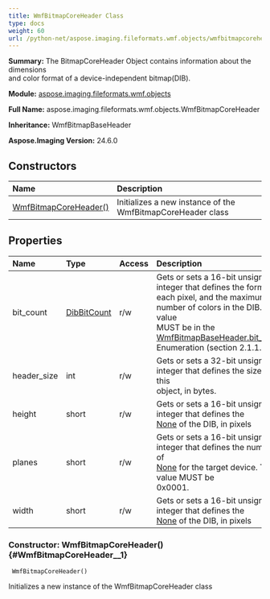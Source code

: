 ```yaml
---
title: WmfBitmapCoreHeader Class
type: docs
weight: 60
url: /python-net/aspose.imaging.fileformats.wmf.objects/wmfbitmapcoreheader/
---
```


**Summary:** The BitmapCoreHeader Object contains information about the dimensions<br/>                and color format of a device-independent bitmap(DIB).

**Module:** [aspose.imaging.fileformats.wmf.objects](/imaging/python-net/aspose.imaging.fileformats.wmf.objects/)

**Full Name:** aspose.imaging.fileformats.wmf.objects.WmfBitmapCoreHeader

**Inheritance:** WmfBitmapBaseHeader

**Aspose.Imaging Version:** 24.6.0

## **Constructors**
| **Name** | **Description** |
| :- | :- |
| [WmfBitmapCoreHeader()](#WmfBitmapCoreHeader__1) | Initializes a new instance of the WmfBitmapCoreHeader class |
## **Properties**
| **Name** | **Type** | **Access** | **Description** |
| :- | :- | :- | :- |
| bit_count | [DibBitCount](/imaging/python-net/aspose.imaging.apsbuilder.dib/dibbitcount/) | r/w | Gets or sets a 16-bit unsigned integer that defines the format of<br/>                each pixel, and the maximum number of colors in the DIB. This value<br/>                MUST be in the [WmfBitmapBaseHeader.bit_count](/imaging/python-net/aspose.imaging.fileformats.wmf.objects/wmfbitmapbaseheader/) Enumeration (section 2.1.1.3). |
| header_size | int | r/w | Gets or sets a 32-bit unsigned integer that defines the size of this<br/>                object, in bytes. |
| height | short | r/w | Gets or sets a 16-bit unsigned integer that defines the<br/>                [None](/imaging/python-net/aspose.imaging.fileformats.wmf.objects/wmfbitmapcoreheader/) of the DIB, in pixels |
| planes | short | r/w | Gets or sets a 16-bit unsigned integer that defines the number of<br/>                [None](/imaging/python-net/aspose.imaging.fileformats.wmf.objects/wmfbitmapbaseheader/) for the target device. This value MUST be<br/>                0x0001. |
| width | short | r/w | Gets or sets a 16-bit unsigned integer that defines the<br/>                [None](/imaging/python-net/aspose.imaging.fileformats.wmf.objects/wmfbitmapcoreheader/) of the DIB, in pixels |


### Constructor: WmfBitmapCoreHeader() {#WmfBitmapCoreHeader__1}


```
 WmfBitmapCoreHeader() 
```

Initializes a new instance of the WmfBitmapCoreHeader class

